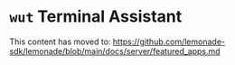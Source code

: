 # `wut` Terminal Assistant

This content has moved to: https://github.com/lemonade-sdk/lemonade/blob/main/docs/server/featured_apps.md